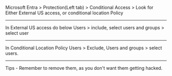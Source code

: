 
Microsoft Entra > Protection(Left tab) > Conditional Access > Look for Either External US access, or conditional location Policy

---------------

In External US access do below
Users > include, select users and groups > select user

-------------

In Conditional Location Policy
Users > Exclude, Users and groups > select users.

----------------

Tips - Remember to remove them, as you don't want them getting hacked.